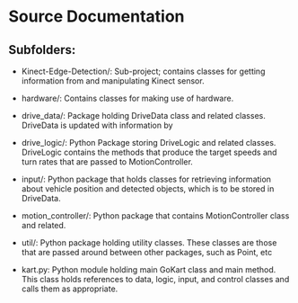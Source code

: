 # Source Documentation

## Subfolders:

* Kinect-Edge-Detection/: Sub-project; contains classes for getting 
    information from and manipulating Kinect sensor.

* hardware/: Contains classes for making use of hardware.

* drive_data/: Package holding DriveData class and related classes.
    DriveData is updated with information by

* drive_logic/: Python Package storing DriveLogic and related
    classes. DriveLogic contains the methods that produce the target
    speeds and turn rates that are passed to MotionController.

* input/: Python package that holds classes for retrieving information
    about vehicle position and detected objects, which is to be stored
    in DriveData.

* motion_controller/: Python package that contains MotionController
    class and related.

* util/: Python package holding utility classes. These classes are
    those that are passed around between other packages, such as 
    Point, etc

* kart.py: Python module holding main GoKart class and main method.
    This class holds references to data, logic, input, and control
    classes and calls them as appropriate.